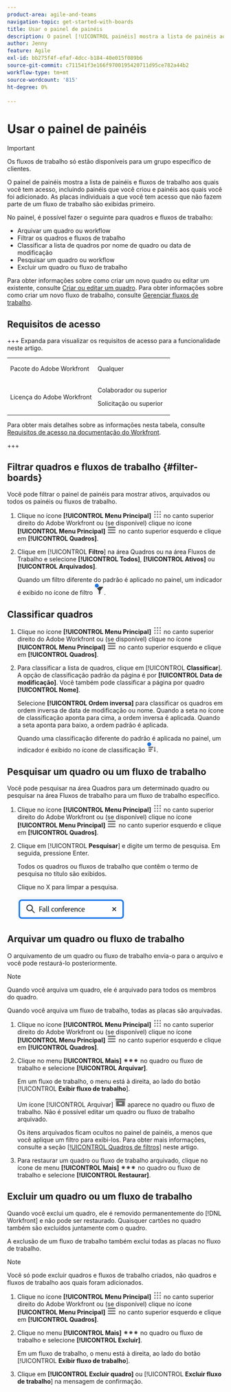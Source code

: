 ```yaml
---
product-area: agile-and-teams
navigation-topic: get-started-with-boards
title: Usar o painel de painéis
description: O painel [!UICONTROL painéis] mostra a lista de painéis aos quais você tem acesso, incluindo painéis que você criou e painéis aos quais você foi adicionado.
author: Jenny
feature: Agile
exl-id: bb275f4f-efaf-4dcc-b184-40e015f089b6
source-git-commit: c711541f3e166f9700195420711d95ce782a44b2
workflow-type: tm+mt
source-wordcount: '815'
ht-degree: 0%

---
```


# Usar o painel de painéis

<!-- Audited: 1/2024 -->

>[!IMPORTANT]
>
>Os fluxos de trabalho só estão disponíveis para um grupo específico de clientes.

O painel de painéis mostra a lista de painéis e fluxos de trabalho aos quais você tem acesso, incluindo painéis que você criou e painéis aos quais você foi adicionado. As placas individuais a que você tem acesso que não fazem parte de um fluxo de trabalho são exibidas primeiro.

No painel, é possível fazer o seguinte para quadros e fluxos de trabalho:

* Arquivar um quadro ou workflow
* Filtrar os quadros e fluxos de trabalho
* Classificar a lista de quadros por nome de quadro ou data de modificação
* Pesquisar um quadro ou workflow
* Excluir um quadro ou fluxo de trabalho

Para obter informações sobre como criar um novo quadro ou editar um existente, consulte [Criar ou editar um quadro](../../agile/get-started-with-boards/create-edit-board.md). Para obter informações sobre como criar um novo fluxo de trabalho, consulte [Gerenciar fluxos de trabalho](/help/quicksilver/agile/use-boards-agile-planning-tools/manage-collections.md).

## Requisitos de acesso

+++ Expanda para visualizar os requisitos de acesso para a funcionalidade neste artigo.

<table style="table-layout:auto"> 
 <col> 
 <col> 
 <tbody> 
  <tr> 
   <td role="rowheader">Pacote do Adobe Workfront</td> 
   <td> <p>Qualquer</p> </td> 
  </tr> 
  <tr> 
   <td role="rowheader">Licença do Adobe Workfront</td> 
   <td> 
   <p>Colaborador ou superior</p> 
   <p>Solicitação ou superior</p>
   </td> 
  </tr> 
 </tbody> 
</table>

Para obter mais detalhes sobre as informações nesta tabela, consulte [Requisitos de acesso na documentação do Workfront](/help/quicksilver/administration-and-setup/add-users/access-levels-and-object-permissions/access-level-requirements-in-documentation.md).

+++


## Filtrar quadros e fluxos de trabalho {#filter-boards}

Você pode filtrar o painel de painéis para mostrar ativos, arquivados ou todos os painéis ou fluxos de trabalho.

1. Clique no ícone **[!UICONTROL Menu Principal]** ![Menu Principal](/help/_includes/assets/main-menu-icon.png) no canto superior direito do Adobe Workfront ou (se disponível) clique no ícone **[!UICONTROL Menu Principal]** ![Menu Principal](/help/_includes/assets/main-menu-icon-left-nav.png) no canto superior esquerdo e clique em **[!UICONTROL Quadros]**.
1. Clique em [!UICONTROL **Filtro**] na área Quadros ou na área Fluxos de Trabalho e selecione **[!UICONTROL Todos]**, **[!UICONTROL Ativos]** ou **[!UICONTROL Arquivados]**.

   Quando um filtro diferente do padrão é aplicado no painel, um indicador é exibido no ícone de filtro ![Filtro aplicado ao painel](assets/boards-filterapplied-30x30.png).

## Classificar quadros

1. Clique no ícone **[!UICONTROL Menu Principal]** ![Menu Principal](/help/_includes/assets/main-menu-icon.png) no canto superior direito do Adobe Workfront ou (se disponível) clique no ícone **[!UICONTROL Menu Principal]** ![Menu Principal](/help/_includes/assets/main-menu-icon-left-nav.png) no canto superior esquerdo e clique em **[!UICONTROL Quadros]**.
1. Para classificar a lista de quadros, clique em [!UICONTROL **Classificar**]. A opção de classificação padrão da página é por **[!UICONTROL Data de modificação]**. Você também pode classificar a página por quadro **[!UICONTROL Nome]**.

   Selecione **[!UICONTROL Ordem inversa]** para classificar os quadros em ordem inversa de data de modificação ou nome. Quando a seta no ícone de classificação aponta para cima, a ordem inversa é aplicada. Quando a seta aponta para baixo, a ordem padrão é aplicada.

   Quando uma classificação diferente do padrão é aplicada no painel, um indicador é exibido no ícone de classificação ![Classificação aplicada](assets/sort-applied-boards.png).

## Pesquisar um quadro ou um fluxo de trabalho

Você pode pesquisar na área Quadros para um determinado quadro ou pesquisar na área Fluxos de trabalho para um fluxo de trabalho específico.

1. Clique no ícone **[!UICONTROL Menu Principal]** ![Menu Principal](/help/_includes/assets/main-menu-icon.png) no canto superior direito do Adobe Workfront ou (se disponível) clique no ícone **[!UICONTROL Menu Principal]** ![Menu Principal](/help/_includes/assets/main-menu-icon-left-nav.png) no canto superior esquerdo e clique em **[!UICONTROL Quadros]**.
1. Clique em [!UICONTROL **Pesquisar**] e digite um termo de pesquisa. Em seguida, pressione Enter.

   Todos os quadros ou fluxos de trabalho que contêm o termo de pesquisa no título são exibidos.

   Clique no X para limpar a pesquisa.

   ![Pesquisar painéis no painel](assets/boards-searchbox.png)

## Arquivar um quadro ou fluxo de trabalho

O arquivamento de um quadro ou fluxo de trabalho envia-o para o arquivo e você pode restaurá-lo posteriormente.

>[!NOTE]
>
>Quando você arquiva um quadro, ele é arquivado para todos os membros do quadro.
>
>Quando você arquiva um fluxo de trabalho, todas as placas são arquivadas.

1. Clique no ícone **[!UICONTROL Menu Principal]** ![Menu Principal](/help/_includes/assets/main-menu-icon.png) no canto superior direito do Adobe Workfront ou (se disponível) clique no ícone **[!UICONTROL Menu Principal]** ![Menu Principal](/help/_includes/assets/main-menu-icon-left-nav.png) no canto superior esquerdo e clique em **[!UICONTROL Quadros]**.
1. Clique no menu **[!UICONTROL Mais]** ![Mais menu](assets/more-icon-spectrum.png) no quadro ou fluxo de trabalho e selecione **[!UICONTROL Arquivar]**.

   Em um fluxo de trabalho, o menu está à direita, ao lado do botão [!UICONTROL **Exibir fluxo de trabalho**].

   Um ícone [!UICONTROL Arquivar] ![Arquivar](assets/archive-icon-spectrum-25x20.png) aparece no quadro ou fluxo de trabalho. Não é possível editar um quadro ou fluxo de trabalho arquivado.

   Os itens arquivados ficam ocultos no painel de painéis, a menos que você aplique um filtro para exibi-los. Para obter mais informações, consulte a seção [[!UICONTROL Quadros de filtros]](#filter-boards) neste artigo.

1. Para restaurar um quadro ou fluxo de trabalho arquivado, clique no ícone de menu **[!UICONTROL Mais]** ![Mais](assets/more-icon-spectrum.png) no quadro ou fluxo de trabalho e selecione **[!UICONTROL Restaurar]**.

## Excluir um quadro ou um fluxo de trabalho

Quando você exclui um quadro, ele é removido permanentemente do [!DNL Workfront] e não pode ser restaurado. Quaisquer cartões no quadro também são excluídos juntamente com o quadro.

A exclusão de um fluxo de trabalho também exclui todas as placas no fluxo de trabalho.

>[!NOTE]
>
>Você só pode excluir quadros e fluxos de trabalho criados, não quadros e fluxos de trabalho aos quais foram adicionados.

1. Clique no ícone **[!UICONTROL Menu Principal]** ![Menu Principal](/help/_includes/assets/main-menu-icon.png) no canto superior direito do Adobe Workfront ou (se disponível) clique no ícone **[!UICONTROL Menu Principal]** ![Menu Principal](/help/_includes/assets/main-menu-icon-left-nav.png) no canto superior esquerdo e clique em **[!UICONTROL Quadros]**.
1. Clique no menu **[!UICONTROL Mais]** ![[!UICONTROL Mais menu]](assets/more-icon-spectrum.png) no quadro ou fluxo de trabalho e selecione **[!UICONTROL Excluir]**.

   Em um fluxo de trabalho, o menu está à direita, ao lado do botão [!UICONTROL **Exibir fluxo de trabalho**].

1. Clique em **[!UICONTROL Excluir quadro]** ou [!UICONTROL **Excluir fluxo de trabalho**] na mensagem de confirmação.

<!-- ## Move a board to a workstream

You can move a standalone board into a workstream, or move a board from one workstream to another workstream.

>[!NOTE]
>
>You can only move boards that you created, not boards that you were added to.

1. Click the **[!UICONTROL Main Menu]** icon ![](assets/main-menu-icon.png) in the upper-right corner of [!DNL Adobe Workfront], then click **[!UICONTROL Boards]**.
1. Click the **[!UICONTROL More]** menu ![[!UICONTROL More menu]](assets/more-icon-spectrum.png) on the board, and select [!UICONTROL **Move to workstream**].
1. Select which workstream to add the board to, and click [!UICONTROL **Move**].

   The board is moved into the workstream and no longer appears in the [!UICONTROL Boards] area.
   If you have not created a workstream yet, you are prompted to create one to move the board into.
-->
